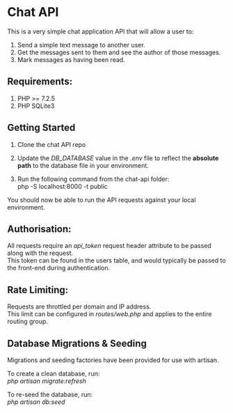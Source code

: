 # Chat API

This is a very simple chat application API that will allow a user to:
1. Send a simple text message to another user.
2. Get the messages sent to them and see the author of those messages.
3. Mark messages as having been read.

## Requirements:
1. PHP >= 7.2.5
2. PHP SQLite3

## Getting Started
1. Clone the chat API repo 

2. Update the *DB_DATABASE* value in the *.env* file to reflect the **absolute path** to the database file in your environment.

3. Run the following command from the chat-api folder:  
php -S localhost:8000 -t public

You should now be able to run the API requests against your local environment.

## Authorisation:
All requests require an *api_token* request header attribute to be passed along with the request.  
This token can be found in the users table, and would typically be passed to the front-end during authentication.

## Rate Limiting:
Requests are throttled per domain and IP address.  
This limit can be configured in *routes/web.php* and applies to the entire routing group.

## Database Migrations & Seeding
Migrations and seeding factories have been provided for use with artisan.

To create a clean database, run:  
*php artisan migrate:refresh*

To re-seed the database, run:  
*php artisan db:seed*